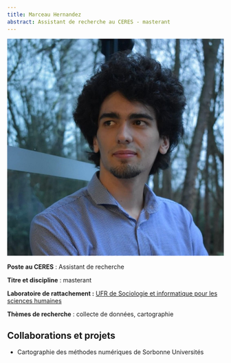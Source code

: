 ```yaml
---
title: Marceau Hernandez
abstract: Assistant de recherche au CERES - masterant
---
```


![](hernandez_marceau.jpg)

**Poste au CERES** : Assistant de recherche

**Titre et discipline** : masterant

**Laboratoire de rattachement :** [UFR de Sociologie et informatique pour les sciences humaines](https://lettres.sorbonne-universite.fr/faculte-des-lettres/ufr/ufr-de-sociologie-et-informatique-pour-les-sciences-humaines)

**Thèmes de recherche** : collecte de données, cartographie

## Collaborations et projets

- Cartographie des méthodes numériques de Sorbonne Universités